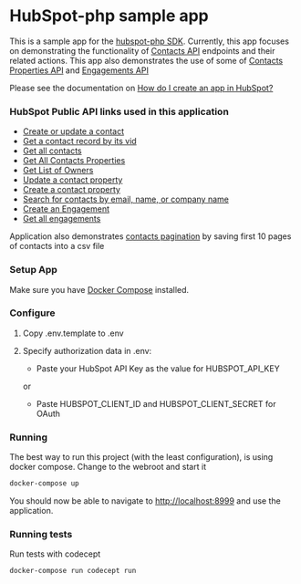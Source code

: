 # HubSpot-php sample app

This is a sample app for the [hubspot-php SDK](https://github.com/hubspot/hubspot-php). Currently, this app focuses on demonstrating the functionality of [Contacts API](https://developers.hubspot.com/docs/methods/contacts/contacts-overview) endpoints and their related actions. This app also demonstrates the use of some of [Contacts Properties API](https://developers.hubspot.com/docs/methods/contacts/contact-properties-overview) and [Engagements API](https://developers.hubspot.com/docs/methods/engagements/engagements-overview)

Please see the documentation on [How do I create an app in HubSpot?](https://developers.hubspot.com/docs/faq/how-do-i-create-an-app-in-hubspot)

### HubSpot Public API links used in this application

  - [Create or update a contact](https://developers.hubspot.com/docs/methods/contacts/create_or_update)
  - [Get a contact record by its vid](https://developers.hubspot.com/docs/methods/contacts/get_contact)
  - [Get all contacts](https://developers.hubspot.com/docs/methods/contacts/get_contacts)
  - [Get All Contacts Properties](https://developers.hubspot.com/docs/methods/contacts/v2/get_contacts_properties)
  - [Get List of Owners](https://developers.hubspot.com/docs/methods/owners/get_owners)
  - [Update a contact property](https://developers.hubspot.com/docs/methods/contacts/v2/update_contact_property)
  - [Create a contact property](https://developers.hubspot.com/docs/methods/contacts/v2/create_contacts_property)
  - [Search for contacts by email, name, or company name](https://developers.hubspot.com/docs/methods/contacts/search_contacts)
  - [Create an Engagement](https://developers.hubspot.com/docs/methods/engagements/create_engagement)
  - [Get all engagements](https://developers.hubspot.com/docs/methods/engagements/get-all-engagements)

  Application also demonstrates [contacts pagination](https://git.hubteam.com/HubSpot/hubspot-integration-samples-php/blob/update_readme/contacts-app/src/actions/contacts/export.php) by saving first 10 pages of contacts into a csv file

### Setup App


Make sure you have [Docker Compose](https://docs.docker.com/compose/) installed.

### Configure

1. Copy .env.template to .env
2. Specify authorization data in .env:
    
    - Paste your HubSpot API Key as the value for HUBSPOT_API_KEY
    
    or
    
    - Paste HUBSPOT_CLIENT_ID and HUBSPOT_CLIENT_SECRET for OAuth

### Running

The best way to run this project (with the least configuration), is using docker compose.  Change to the webroot and start it

```bash
docker-compose up
```
You should now be able to navigate to [http://localhost:8999](http://localhost:8999) and use the application.

### Running tests

Run tests with codecept

```bash
docker-compose run codecept run
```
